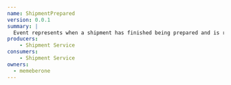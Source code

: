 ```yaml
---
name: ShipmentPrepared
version: 0.0.1
summary: |
  Event represents when a shipment has finished being prepared and is ready to be dispatched.
producers:
    - Shipment Service
consumers:
    - Shipment Service
owners:
  - memeberone
---
```

<NodeGraph title="Consumer / Producer Diagram" />